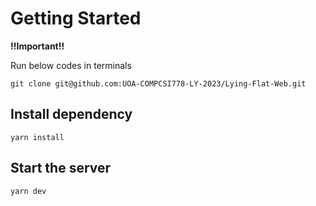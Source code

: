 # Getting Started

**!!Important!!**

Run below codes in terminals

```
git clone git@github.com:UOA-COMPCSI778-LY-2023/Lying-Flat-Web.git
```

## Install dependency

```
yarn install
```

## Start the server

```
yarn dev
```

